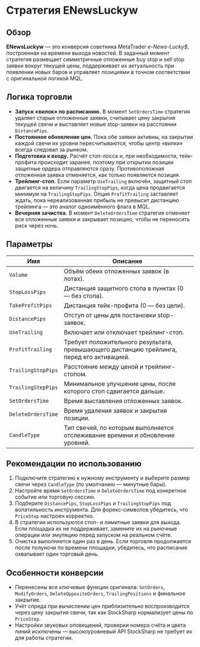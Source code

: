 # Стратегия ENewsLuckyw

## Обзор
**ENewsLuckyw** — это конверсия советника MetaTrader *e-News-Lucky$*, построенная на времени выхода новостей. В заданный момент стратегия размещает симметричные отложенные buy stop и sell stop заявки вокруг текущей цены, поддерживает их актуальность при появлении новых баров и управляет позициями в точном соответствии с оригинальной логикой MQL.

## Логика торговли
- **Запуск «вилок» по расписанию.** В момент `SetOrdersTime` стратегия удаляет старые отложенные заявки, считывает цену закрытия текущей свечи и выставляет новые stop-заявки на расстоянии `DistancePips`.
- **Постоянное обновление цен.** Пока обе заявки активны, на закрытии каждой свечи их уровни пересчитываются, чтобы центр «вилки» всегда следовал за рынком.
- **Подготовка к входу.** Расчёт стоп-лосса и, при необходимости, тейк-профита происходит заранее, поэтому при открытии позиции защитные ордера отправляются сразу. Противоположная отложенная заявка отменяется, как только появляется позиция.
- **Трейлинг-стоп.** Если параметр `UseTrailing` включён, защитный стоп двигается на величину `TrailingStopPips`, когда цена продвигается минимум на `TrailingStepPips`. Опция `ProfitTrailing` заставляет ждать, пока нереализованная прибыль не превысит дистанцию трейлинга — это аналог одноимённого флага в MQL.
- **Вечерняя зачистка.** В момент `DeleteOrdersTime` стратегия отменяет все отложенные заявки и закрывает позицию, чтобы не переносить риск через ночь.

## Параметры
| Имя | Описание |
| --- | --- |
| `Volume` | Объём обеих отложенных заявок (в лотах). |
| `StopLossPips` | Дистанция защитного стопа в пунктах (0 — без стопа). |
| `TakeProfitPips` | Дистанция тейк-профита (0 — без цели). |
| `DistancePips` | Отступ от цены для постановки stop-заявок. |
| `UseTrailing` | Включает или отключает трейлинг-стоп. |
| `ProfitTrailing` | Требует положительного результата, превышающего дистанцию трейлинга, перед его активацией. |
| `TrailingStopPips` | Расстояние между ценой и трейлинг-стопом. |
| `TrailingStepPips` | Минимальное улучшение цены, после которого стоп сдвигается дальше. |
| `SetOrdersTime` | Время выставления отложенных заявок. |
| `DeleteOrdersTime` | Время удаления заявок и закрытия позиции. |
| `CandleType` | Тип свечей, по которым выполняется отслеживание времени и обновление уровней. |

## Рекомендации по использованию
1. Подключите стратегию к нужному инструменту и выберите размер свечи через `CandleType` (по умолчанию — минутные бары).
2. Настройте время `SetOrdersTime` и `DeleteOrdersTime` под конкретное событие или торговую сессию.
3. Подберите `DistancePips`, `StopLossPips` и `TrailingStopPips` под волатильность инструмента. Для форекс-символов убедитесь, что `PriceStep` настроен корректно.
4. В стратегии используются стоп- и лимитные заявки для выхода. Если площадка их не поддерживает, замените их на рыночные операции или эмуляцию перед запуском на реальном счёте.
5. Очистка выполняется один раз в день. Если торговля продолжается после полуночи по времени площадки, убедитесь, что расписание охватывает один торговый день.

## Особенности конверсии
- Перенесены все ключевые функции оригинала: `SetOrders`, `ModifyOrders`, `DeleteOppositeOrders`, `TrailingPositions` и финальное закрытие.
- Учёт спреда при вычислении цен приблизительно воспроизводится через цену закрытия свечи, так как StockSharp нормализует цены по `PriceStep`.
- Настройки звуковых оповещений, проверки номера счёта и цвета линий исключены — высокоуровневый API StockSharp не требует их для работы стратегии.
